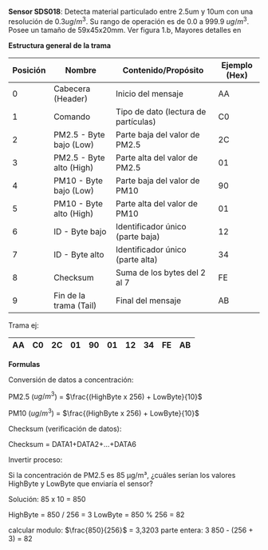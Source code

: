 **Sensor SDS018**: Detecta material particulado entre 2.5um y 10um con una resolución  de $0.3 ug/m^3$. Su rango de operación es de 0.0 a 999.9 $ug/m^3$. Posee un tamaño de 59x45x20mm. Ver figura 1.b, Mayores detalles en 

**Estructura general de la trama**


| Posición | Nombre                   | Contenido/Propósito                  | Ejemplo (Hex) |
| -------- | ------------------------ | ------------------------------------ | ------------- |
| 0        | Cabecera (Header)        | Inicio del mensaje                   | AA            |
| 1        | Comando                  | Tipo de dato (lectura de partículas) | C0            |
| 2        | PM2.5 - Byte bajo (Low)  | Parte baja del valor de PM2.5        | 2C            |
| 3        | PM2.5 - Byte alto (High) | Parte alta del valor de PM2.5        | 01            |
| 4        | PM10 - Byte bajo (Low)   | Parte baja del valor de PM10         | 90            |
| 5        | PM10 - Byte alto (High)  | Parte alta del valor de PM10         | 01            |
| 6        | ID - Byte bajo           | Identificador único (parte baja)     | 12            |
| 7        | ID - Byte alto           | Identificador único (parte alta)     | 34            |
| 8        | Checksum                 | Suma de los bytes del 2 al 7         | FE            |
| 9        | Fin de la trama (Tail)   | Final del mensaje                    | AB            |

Trama ej: 

| AA  | C0  | 2C  | 01  | 90  | 01  | 12  | 34  | FE  | AB  |
| --- | --- | --- | --- | --- | --- | --- | --- | --- | --- |

**Formulas**

Conversión de datos a concentración:

PM2.5 ($ug/m^3$) = $\frac{(HighByte x 256) + LowByte}{10}$

PM10 ($ug/m^3$) = $\frac{(HighByte x 256) + LowByte}{10}$

Checksum (verificación de datos):

Checksum = DATA1+DATA2+...+DATA6

Invertir proceso:

Si la concentración de PM2.5 es 85 μg/m³, ¿cuáles serían los 
	valores HighByte y LowByte que enviaría el sensor?

Solución:             85 x 10 = 850

HighByte = 850 / 256 = 3
LowByte = 850 % 256 = 82             

calcular modulo:    $\frac{850}{256}$ = 3,3203
parte entera: 3
850 - (256 + 3) = 82